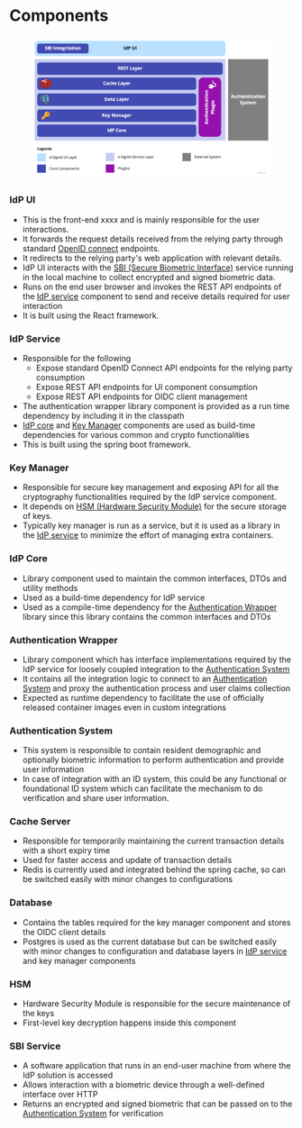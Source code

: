 # Components

<figure><img src="../.gitbook/assets/image.png" alt=""><figcaption></figcaption></figure>

### **IdP UI**

* This is the front-end xxxx and is mainly responsible for the user interactions.
* It forwards the request details received from the relying party through standard [OpenID connect]() endpoints.
* It redirects to the relying party's web application with relevant details.
* IdP UI interacts with the [SBI (Secure Biometric Interface)](https://app.gitbook.com/s/-M1R77ZUwR6XwtPjJIVm/biometrics/mosip-device-service-specification) service running in the local machine to collect encrypted and signed biometric data.
* Runs on the end user browser and invokes the REST API endpoints of the [IdP service](componets.md#idp-service) component to send and receive details required for user interaction
* It is built using the React framework.

### **IdP Service**

* Responsible for the following
  * Expose standard OpenID Connect API endpoints for the relying party consumption
  * Expose REST API endpoints for UI component consumption
  * Expose REST API endpoints for OIDC client management
* The authentication wrapper library component is provided as a run time dependency by including it in the classpath
* [IdP core](componets.md#idp-core) and [Key Manager](componets.md#key-manager) components are used as build-time dependencies for various common and crypto functionalities
* This is built using the spring boot framework.

### **Key Manager**

* Responsible for secure key management and exposing API for all the cryptography functionalities required by the IdP service component.
* It depends on [HSM (Hardware Security Module)](componets.md#hsm) for the secure storage of keys.
* Typically key manager is run as a service, but it is used as a library in the [IdP service](componets.md#idp-service) to minimize the effort of managing extra containers.

### **IdP Core**

* Library component used to maintain the common interfaces, DTOs and utility methods
* Used as a build-time dependency for IdP service
* Used as a compile-time dependency for the [Authentication Wrapper](componets.md#authentication-wrapper) library since this library contains the common interfaces and DTOs

### **Authentication Wrapper**

* Library component which has interface implementations required by the IdP service for loosely coupled integration to the [Authentication System](componets.md#authentication-system)
* It contains all the integration logic to connect to an [Authentication System](componets.md#authentication-system) and proxy the authentication process and user claims collection
* Expected as runtime dependency to facilitate the use of officially released container images even in custom integrations

### **Authentication System**

* This system is responsible to contain resident demographic and optionally biometric information to perform authentication and provide user information
* In case of integration with an ID system, this could be any functional or foundational ID system which can facilitate the mechanism to do verification and share user information.

### **Cache Server**

* Responsible for temporarily maintaining the current transaction details with a short expiry time
* Used for faster access and update of transaction details
* Redis is currently used and integrated behind the spring cache, so can be switched easily with minor changes to configurations

### **Database**

* Contains the tables required for the key manager component and stores the OIDC client details
* Postgres is used as the current database but can be switched easily with minor changes to configuration and database layers in [IdP service](componets.md#idp-service) and key manager components

### **HSM**

* Hardware Security Module is responsible for the secure maintenance of the keys
* First-level key decryption happens inside this component

### **SBI Service**

* A software application that runs in an end-user machine from where the IdP solution is accessed
* Allows interaction with a biometric device through a well-defined interface over HTTP
* Returns an encrypted and signed biometric that can be passed on to the [Authentication System](componets.md#authentication-system) for verification
